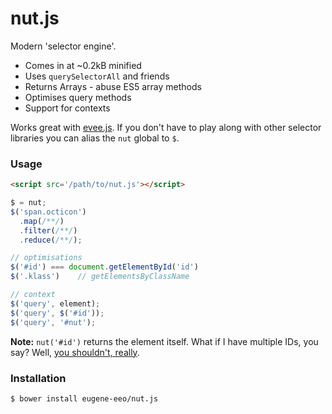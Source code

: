 # nut.js

Modern 'selector engine'.

 - Comes in at ~0.2kB minified
 - Uses `querySelectorAll` and friends
 - Returns Arrays - abuse ES5 array methods
 - Optimises query methods
 - Support for contexts

Works great with [evee.js](https://github.com/eugene-eeo/evee.js).
If you don't have to play along with other selector libraries
you can alias the `nut` global to `$`.

### Usage

```html
<script src='/path/to/nut.js'></script>
```

```js
$ = nut;
$('span.octicon')
  .map(/**/)
  .filter(/**/)
  .reduce(/**/);

// optimisations
$('#id') === document.getElementById('id')
$('.klass')    // getElementsByClassName

// context
$('query', element);
$('query', $('#id'));
$('query', '#nut');
```

**Note:** `nut('#id')` returns the element itself. What if
I have multiple IDs, you say? Well, [you shouldn't, really](http://programmers.stackexchange.com/a/127180).

### Installation

```sh
$ bower install eugene-eeo/nut.js
```
